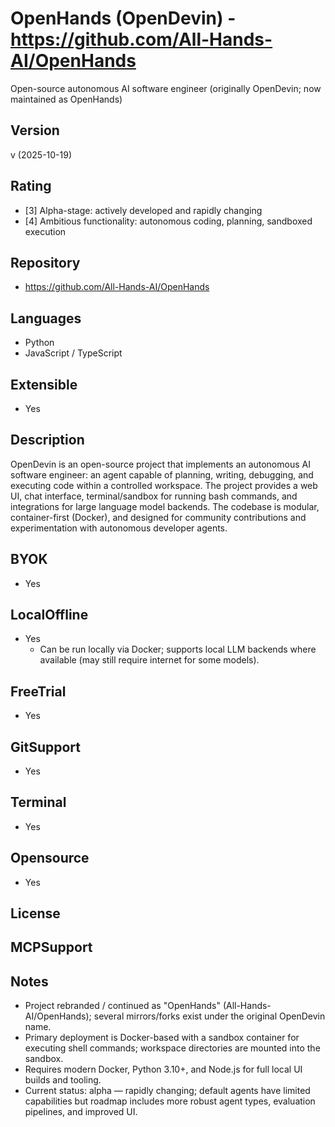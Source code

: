# OpenHands (OpenDevin) - https://github.com/All-Hands-AI/OpenHands
Open-source autonomous AI software engineer (originally OpenDevin; now maintained as OpenHands)
## Version
v (2025-10-19)
## Rating
- [3] Alpha-stage: actively developed and rapidly changing
- [4] Ambitious functionality: autonomous coding, planning, sandboxed execution
## Repository
- https://github.com/All-Hands-AI/OpenHands
## Languages
- Python
- JavaScript / TypeScript
## Extensible
- Yes
## Description
OpenDevin is an open-source project that implements an autonomous AI software engineer: an agent capable of planning, writing, debugging, and executing code within a controlled workspace. The project provides a web UI, chat interface, terminal/sandbox for running bash commands, and integrations for large language model backends. The codebase is modular, container-first (Docker), and designed for community contributions and experimentation with autonomous developer agents.
## BYOK
- Yes
## LocalOffline
- Yes
  - Can be run locally via Docker; supports local LLM backends where available (may still require internet for some models).
## FreeTrial
- Yes
## GitSupport
- Yes
## Terminal
- Yes
## Opensource
- Yes
## License

## MCPSupport

## Notes
- Project rebranded / continued as "OpenHands" (All-Hands-AI/OpenHands); several mirrors/forks exist under the original OpenDevin name.
- Primary deployment is Docker-based with a sandbox container for executing shell commands; workspace directories are mounted into the sandbox.
- Requires modern Docker, Python 3.10+, and Node.js for full local UI builds and tooling. 
- Current status: alpha — rapidly changing; default agents have limited capabilities but roadmap includes more robust agent types, evaluation pipelines, and improved UI.